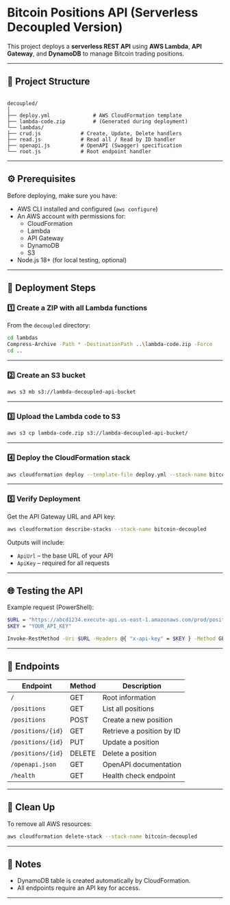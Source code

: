 # Bitcoin Positions API (Serverless Decoupled Version)

This project deploys a **serverless REST API** using **AWS Lambda**, **API Gateway**, and **DynamoDB** to manage Bitcoin trading positions.

---

## 📁 Project Structure

```

decoupled/
│
├── deploy.yml              # AWS CloudFormation template
├── lambda-code.zip         # (Generated during deployment)
└── lambdas/
├── crud.js             # Create, Update, Delete handlers
├── read.js             # Read all / Read by ID handler
├── openapi.js          # OpenAPI (Swagger) specification
└── root.js             # Root endpoint handler

````

---

## ⚙️ Prerequisites

Before deploying, make sure you have:

- AWS CLI installed and configured (`aws configure`)
- An AWS account with permissions for:
  - CloudFormation
  - Lambda
  - API Gateway
  - DynamoDB
  - S3
- Node.js 18+ (for local testing, optional)

---

## 🚀 Deployment Steps

### 1️⃣ Create a ZIP with all Lambda functions

From the `decoupled` directory:

```bash
cd lambdas
Compress-Archive -Path * -DestinationPath ..\lambda-code.zip -Force
cd ..
````

---

### 2️⃣ Create an S3 bucket

```bash
aws s3 mb s3://lambda-decoupled-api-bucket
```

---

### 3️⃣ Upload the Lambda code to S3
```bash
aws s3 cp lambda-code.zip s3://lambda-decoupled-api-bucket/
```


---

### 4️⃣ Deploy the CloudFormation stack
```bash
aws cloudformation deploy --template-file deploy.yml --stack-name bitcoin-decoupled --parameter-overrides LambdaCodeBucket=lambda-decoupled-api-bucket --capabilities CAPABILITY_NAMED_IAM
```

---

### 5️⃣ Verify Deployment

Get the API Gateway URL and API key:

```bash
aws cloudformation describe-stacks --stack-name bitcoin-decoupled
```

Outputs will include:

* `ApiUrl` – the base URL of your API
* `ApiKey` – required for all requests

---

## 🌐 Testing the API

Example request (PowerShell):

```bash
$URL = "https://abcd1234.execute-api.us-east-1.amazonaws.com/prod/positions"
$KEY = "YOUR_API_KEY"

Invoke-RestMethod -Uri $URL -Headers @{ "x-api-key" = $KEY } -Method GET
```

---

## 🧩 Endpoints

| Endpoint          | Method | Description               |
| ----------------- | ------ | ------------------------- |
| `/`               | GET    | Root information          |
| `/positions`      | GET    | List all positions        |
| `/positions`      | POST   | Create a new position     |
| `/positions/{id}` | GET    | Retrieve a position by ID |
| `/positions/{id}` | PUT    | Update a position         |
| `/positions/{id}` | DELETE | Delete a position         |
| `/openapi.json`   | GET    | OpenAPI documentation     |
| `/health`         | GET    | Health check endpoint     |

---

## 🧹 Clean Up

To remove all AWS resources:

```bash
aws cloudformation delete-stack --stack-name bitcoin-decoupled
```

---

## 📖 Notes

* DynamoDB table is created automatically by CloudFormation.
* All endpoints require an API key for access.

---
